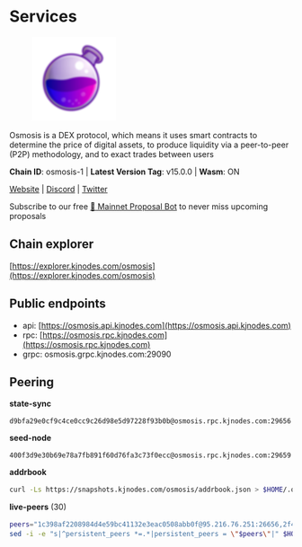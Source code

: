 # Services

<figure><img src="https://raw.githubusercontent.com/kj89/cosmos-images/main/logos/osmosis.png" width="150" alt=""><figcaption></figcaption></figure>

Osmosis is a DEX protocol, which means it uses smart contracts  to determine the price of digital assets, to produce liquidity  via a peer-to-peer (P2P) methodology, and to exact trades between users

**Chain ID**: osmosis-1 | **Latest Version Tag**: v15.0.0 | **Wasm**: ON

[Website](https://osmosis.zone) | [Discord](https://discord.gg/osmosis) | [Twitter](https://twitter.com/osmosiszone)



Subscribe to our free [🤖 Mainnet Proposal Bot](https://t.me/kjnodes_proposal_bot) to never miss upcoming proposals


## Chain explorer
[https://explorer.kjnodes.com/osmosis](https://explorer.kjnodes.com/osmosis)

## Public endpoints

* api: [https://osmosis.api.kjnodes.com](https://osmosis.api.kjnodes.com)
* rpc: [https://osmosis.rpc.kjnodes.com](https://osmosis.rpc.kjnodes.com)
* grpc: osmosis.grpc.kjnodes.com:29090

## Peering

**state-sync**

```text
d9bfa29e0cf9c4ce0cc9c26d98e5d97228f93b0b@osmosis.rpc.kjnodes.com:29656
```

**seed-node**

```text
400f3d9e30b69e78a7fb891f60d76fa3c73f0ecc@osmosis.rpc.kjnodes.com:29659
```

**addrbook**
```bash
curl -Ls https://snapshots.kjnodes.com/osmosis/addrbook.json > $HOME/.osmosisd/config/addrbook.json
```

**live-peers** (30)
```bash
peers="1c398af2208984d4e59bc41132e3eac0508abb0f@95.216.76.251:26656,2f4c0337b2522034a614a5cb2c61a891fe753c03@5.9.81.187:29656,d9bfa29e0cf9c4ce0cc9c26d98e5d97228f93b0b@65.109.88.38:29656,a2024229e2eed1650ba3a3ea9db67fa318dc232e@142.132.199.3:26656,e726816f42831689eab9378d5d577f1d06d25716@23.88.22.10:26656,3d311ac374e6953e97ee07c74a76f399394c3025@173.215.85.171:20000,0419c998d6aac0afdb05808ad9a935670248e209@65.108.204.56:26656,8a0caf4581f135b1468408ec398d94573da02e8c@198.244.202.140:26656,13d17adf418ceab5528096dcacf130830fee2b86@35.215.50.201:26656,b6ec9c7284b45eb912b01c192f7ffd8ef7508ec7@51.81.123.33:26656,95dbddda671081fb433871fa612ff5291242d93d@45.67.221.200:26656,27e14df66c9e4cd6b176b0dca6adfa9b6750f911@5.161.72.103:26656,65f51ebf46256d829ae5903e9faf31dae35bdf46@65.109.64.245:26656,c124ce0b508e8b9ed1c5b6957f362225659b5343@169.155.169.186:26656,af678c610cf37bf5d443efdba7ac1354f104415c@137.184.9.18:32644,74e8ba742d8312c250f3237c8c8f3f951c01f9df@95.216.4.104:26656,ef573bd8b519f9572798444f6c229ab0a3204bb8@5.9.94.24:26656,9e4fab3bb896e647b4e3a3db1716eb32432a2a87@18.182.78.42:26656,c257db7b3a7f61688c6452d1e9dcfb3034e54fe8@143.198.98.144:26656,071ae914b06e14148a6286a0fa087c797336f043@34.105.246.121:26656,ebc272824924ea1a27ea3183dd0b9ba713494f83@178.211.139.77:26716,12910da249bcee4cdafbef938b10b51c94c0057e@5.9.142.165:26656,7f36123a395e902deaecf63bdaf5656bbb209623@15.204.52.75:26656,0dcd3bc339e3018b68e1dd176007dbd7421db9f2@34.241.178.111:26656,993ab600d80d7d1884daf84a9dd2319d9332bb46@93.115.25.170:26656,8b534f8055d44776dbfb03e8502905e727125fbc@178.162.166.22:16656,7fc90a9c32c775ff685798c33fc06fe6d5009b26@202.61.229.102:26656,3e874613919a6f8b3fc26071fef563c88f031b3c@116.202.236.59:31656,3e3f8f3a9ed941600550d090900aee639abb7906@93.159.134.158:56656,991e8c2d75ed411c3ee620d61db7d49346a3f88b@146.190.48.40:32143"
sed -i -e "s|^persistent_peers *=.*|persistent_peers = \"$peers\"|" $HOME/.osmosisd/config/config.toml
```
